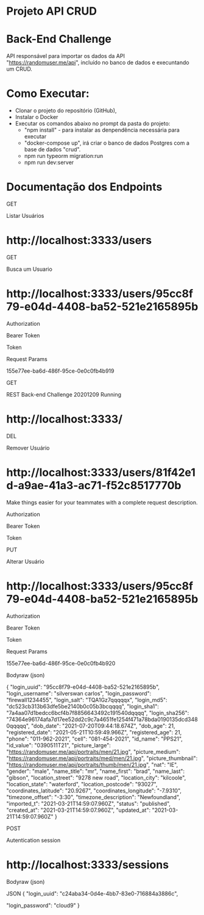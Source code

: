# Projeto API CRUD

# Back-End Challenge

API responsável para importar os dados da API "https://randomuser.me/api", incluído no banco de dados e execuntando um CRUD.

# Como Executar:

* Clonar o projeto do repositório (GitHub), 
* Instalar o Docker
* Executar os comandos abaixo no prompt da pasta do projeto:
  * "npm install" - para instalar as denpendência necessária para executar 
  * "docker-compose up", irá criar o banco de dados Postgres com a base de dados "crud". 
  *  npm run typeorm migration:run
  *  npm run dev:server

# Documentação dos Endpoints

GET

Listar Usuários

# http://localhost:3333/users

GET

Busca um Usuario

# http://localhost:3333/users/95cc8f79-e04d-4408-ba52-521e2165895b

Authorization

Bearer Token

Token

<token>
  
Request Params

155e77ee-ba6d-486f-95ce-0e0c0fb4b919
  
GET

REST Back-end Challenge 20201209 Running

# http://localhost:3333/

DEL

Remover Usuário

# http://localhost:3333/users/81f42e1d-a9ae-41a3-ac71-f52c8517770b

Make things easier for your teammates with a complete request description.

Authorization

Bearer Token

Token

<token>
 
PUT

Alterar Usuário

# http://localhost:3333/users/95cc8f79-e04d-4408-ba52-521e2165895b

Authorization

Bearer Token

Token

<token>
  
Request Params

155e77ee-ba6d-486f-95ce-0e0c0fb4b920

Bodyraw (json)

{
  "login_uuid": "95cc8f79-e04d-4408-ba52-521e2165895b",
  "login_username": "silverswan carlos",
  "login_password": "firewall1234455",
  "login_salt": "TQA1Gz7qqqqqx",
  "login_md5": "dc523cb313b63dfe5be2140b0c05b3bcqqqq",
  "login_sha1": "7a4aa07d1bedcc6bcf4b7f8856643492c191540dqqqq",
  "login_sha256": "74364e96174afa7d17ee52dd2c9c7a4651fe1254f471a78bda0190135dcd3480qqqqq",
  "dob_date": "2021-07-20T09:44:18.674Z",
  "dob_age": 21,
  "registered_date": "2021-05-21T10:59:49.966Z",
  "registered_age": 21,
  "phone": "011-962-2021",
  "cell": "081-454-2021",
  "id_name": "PPS21",
  "id_value": "0390511T21",
  "picture_large": "https://randomuser.me/api/portraits/men/21.jpg",
  "picture_medium": "https://randomuser.me/api/portraits/med/men/21.jpg",
  "picture_thumbnail": "https://randomuser.me/api/portraits/thumb/men/21.jpg",
  "nat": "IE",
  "gender": "male",
  "name_title": "mr",
  "name_first": "brad",
  "name_last": "gibson",
  "location_street": "9278 new road",
  "location_city": "kilcoole",
  "location_state": "waterford",
  "location_postcode": "93027",
  "coordinates_latitude": "20.9267",
  "coordinates_longitude": "-7.9310",
  "timezone_offset": "-3:30",
  "timezone_description": "Newfoundland",
  "imported_t": "2021-03-21T14:59:07.960Z",
  "status": "published",
  "created_at": "2021-03-21T14:59:07.960Z",
  "updated_at": "2021-03-21T14:59:07.960Z"
}
  
POST

Autentication session

# http://localhost:3333/sessions

Bodyraw (json)

JSON
{
  "login_uuid": "c24aba34-0d4e-4bb7-83e0-716884a3886c",
  
  "login_password": "cloud9"
}
